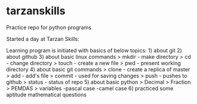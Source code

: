 # tarzanskills
Practice repo for python programs

Started a day at Tarzan Skills:

Learning program is initiated with basics of below topics:
    1) about git
    2) about github
    3) about basic linux commands
            >   mkdir - make directory
            >   cd  - change directory
            >   touch - create a new file
            >   pwd - present working directory
    4) about basic git commands
            > clone - create a replica of master
            > add - add's file
            > commit - used for saving changes
            > push - pushes to github
            > status - status of repo
    5) about basic python
            > Decimal
            > Fraction
            > PEMDAS
            > variables
                -pascal case
                -camel case
    6) practiced some aptitude mathematical questions